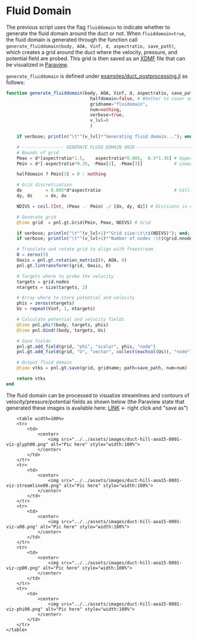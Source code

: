 # Fluid Domain

The previous script uses the flag `fluiddomain` to indicate whether
to generate the fluid domain around the duct or not. When
`fluiddomain=true`, the fluid domain is generated through the function call
`generate_fluiddomain(body, AOA, Vinf, d, aspectratio, save_path)`, which
creates a grid around the duct where the velocity, pressure, and potential
field are probed.
This grid is then saved as an
[XDMF](https://www.xdmf.org/index.php/XDMF_Model_and_Format) file that can
be visualized in [Paraview](https://www.paraview.org/).

`generate_fluiddomain` is defined under
[examples/duct_postprocessing.jl](https://github.com/byuflowlab/FLOWPanel.jl/blob/master/examples/duct_postprocessing.jl)
as follows:

```julia
function generate_fluiddomain(body, AOA, Vinf, d, aspectratio, save_path;
                                halfdomain=false, # Whether to cover only one side of the duct
                                gridname="fluidomain",
                                num=nothing,
                                verbose=true,
                                v_lvl=0
                                )

    if verbose; println("\t"^(v_lvl)*"Generating fluid domain..."); end;

    # ---------------- GENERATE FLUID DOMAIN GRID ------------------------------
    # Bounds of grid
    Pmax = d*[aspectratio*1.5,    aspectratio*0.005,  0.5*1.35] # Upper bound
    Pmin = d*[-aspectratio*0.35, -Pmax[2], -Pmax[3]]            # Lower bound

    halfdomain ? Pmin[3] = 0 : nothing

    # Grid discretization
    dx         = 0.005*d*aspectratio                            # Cell size
    dy, dz     = dx, dx

    NDIVS = ceil.(Int, (Pmax .- Pmin) ./ [dx, dy, dz]) # Divisions in each dimension

    # Generate grid
    @time grid  = pnl.gt.Grid(Pmin, Pmax, NDIVS) # Grid

    if verbose; println("\t"^(v_lvl+1)*"Grid size:\t\t$(NDIVS)"); end;
    if verbose; println("\t"^(v_lvl+1)*"Number of nodes :\t$(grid.nnodes)"); end;

    # Translate and rotate grid to align with freestream
    O = zeros(3)
    Oaxis = pnl.gt.rotation_matrix2(0, AOA, 0)
    pnl.gt.lintransform!(grid, Oaxis, O)

    # Targets where to probe the velocity
    targets = grid.nodes
    ntargets = size(targets, 2)

    # Array where to store potential and velocity
    phis = zeros(ntargets)
    Us = repeat(Vinf, 1, ntargets)

    # Calculate potential and velocity fields
    @time pnl.phi!(body, targets, phis)
    @time pnl.Uind!(body, targets, Us)

    # Save fields
    pnl.gt.add_field(grid, "phi", "scalar", phis, "node")
    pnl.gt.add_field(grid, "U", "vector", collect(eachcol(Us)), "node")

    # Output fluid domain
    @time vtks = pnl.gt.save(grid, gridname; path=save_path, num=num)

    return vtks
end
```
The fluid domain can be processed to visualize streamlines and contours of
velocity/pressure/potential fields as shown below (the Paraview state that
generated these images is available here: [LINK](https://edoalvar2.groups.et.byu.net/public/FLOWPanel/ducthill.pvsm)
<- right click and "save as")

```@raw html
    <table width=100%>
    <tr>
        <td>
            <center>
                <img src="../../assets/images/duct-hill-aoa15-0001-viz-glyph00.png" alt="Pic here" style="width:100%">
            </center>
        </td>
    </tr>
    <tr>
        <td>
            <center>
                <img src="../../assets/images/duct-hill-aoa15-0001-viz-streamline00.png" alt="Pic here" style="width:100%">
            </center>
        </td>
    </tr>
    <tr>
        <td>
            <center>
                <img src="../../assets/images/duct-hill-aoa15-0001-viz-u00.png" alt="Pic here" style="width:100%">
            </center>
        </td>
    </tr>
    <tr>
        <td>
            <center>
                <img src="../../assets/images/duct-hill-aoa15-0001-viz-cp00.png" alt="Pic here" style="width:100%">
            </center>
        </td>
    </tr>
    <tr>
        <td>
            <center>
                <img src="../../assets/images/duct-hill-aoa15-0001-viz-phi00.png" alt="Pic here" style="width:100%">
            </center>
        </td>
    </tr>
</table>
```

